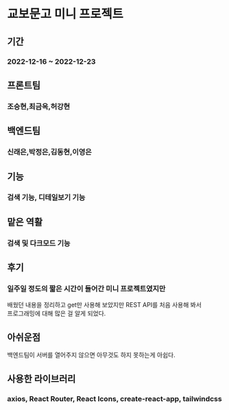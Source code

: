 # 교보문고 미니 프로젝트


## 기간

### 2022-12-16 ~ 2022-12-23<br>


## 프론트팀

### 조승현,최금옥,허강현<br>


## 백엔드팀

### 신래은,박정은,김동현,이영은<br>


## 기능<br>


### 검색 기능, 디테일보기 기능<br>


## 맡은 역활


### 검색 및 다크모드 기능<br>


## 후기


### 일주일 정도의 짧은 시간이 들어간 미니 프로젝트였지만<br>
배웠던 내용을 정리하고 get만 사용해 보았지만 REST API를 처음 사용해 봐서<br>
프로그래밍에 대해 많은 걸 알게 되었다.<br>

## 아쉬운점

백엔드팀이 서버를 열어주지 않으면 아무것도 하지 못하는게 아쉽다.



## 사용한 라이브러리

### axios, React Router, React Icons, create-react-app, tailwindcss
